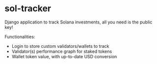 # sol-tracker
Django application to track Solana investments, all you need is the public key!

Functionalities:
  - Login to store custom validators/wallets to track
  - Validator(s) performance graph for staked tokens
  - Wallet token value, with up-to-date USD conversion

